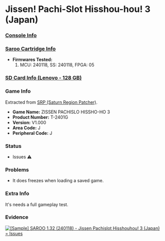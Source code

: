 # Jissen! Pachi-Slot Hisshou-hou! 3 (Japan)

### [Console Info](../../../../Info/Consoles/VA13/README.md)

### [Saroo Cartridge Info](../../../../Info/Cartridges/RetroGameParadiseStore/1.32F/README.md)

- <b>Firmwares Tested:</b>
  1. MCU: 240118, SS: 240118, FPGA: 05

### [SD Card Info (Lenovo - 128 GB)](../../../../Info/SdCards/Lenovo/128GB/README.md)

### Game Info

Extracted from [SRP (Saturn Region Patcher)](https://segaxtreme.net/resources/saturn-region-patcher.81/download).

- <b>Game Name:</b> ZISSEN PACHISLO HISSHO-HO 3
- <b>Product Number:</b> T-2401G
- <b>Version:</b> V1.000
- <b>Area Code:</b> J
- <b>Peripheral Code:</b> J

### Status

- Issues :warning:

### Problems

- It does freezes when loading a saved game.

### Extra Info

It's needs a full gameplay test.

### Evidence

[![[Sample] SAROO 1.32 (240118) - Jissen Pachislot Hisshouhou! 3 (Japan) = Issues](https://img.youtube.com/vi/7C-F6hQ0PXg/0.jpg)](https://www.youtube.com/watch?v=7C-F6hQ0PXg)
